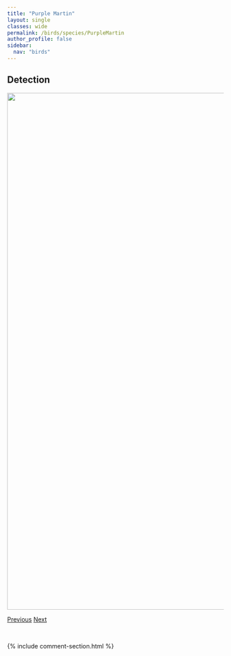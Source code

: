 ```yaml
---
title: "Purple Martin"
layout: single
classes: wide
permalink: /birds/species/PurpleMartin
author_profile: false
sidebar:
  nav: "birds"
---
```


<h2>Detection</h2>

<a href="https://drive.google.com/uc?export=view&id=1vt0Qz946JyB0CFKfkfr2EZrkUxEz9_1T">
<img src="https://drive.google.com/uc?export=view&id=1vt0Qz946JyB0CFKfkfr2EZrkUxEz9_1T" height = "1200" width = "800">
</a>

<a href="/DevelopmentWebsite/birds/species/PurpleFinch" class="pagination--pager" title="Purple Finch">Previous</a> <a href="/DevelopmentWebsite/birds/species/RosebreastedGrosbeak" class="pagination--pager" title="Rose-breasted Grosbeak">Next</a>

<p>&nbsp;</p>

{% include comment-section.html %}
